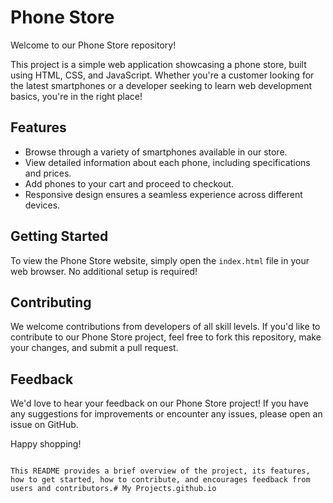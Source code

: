 
# Phone Store

Welcome to our Phone Store repository!

This project is a simple web application showcasing a phone store, built using HTML, CSS, and JavaScript. Whether you're a customer looking for the latest smartphones or a developer seeking to learn web development basics, you're in the right place!

## Features

- Browse through a variety of smartphones available in our store.
- View detailed information about each phone, including specifications and prices.
- Add phones to your cart and proceed to checkout.
- Responsive design ensures a seamless experience across different devices.

## Getting Started

To view the Phone Store website, simply open the `index.html` file in your web browser. No additional setup is required!

## Contributing

We welcome contributions from developers of all skill levels. If you'd like to contribute to our Phone Store project, feel free to fork this repository, make your changes, and submit a pull request.

## Feedback

We'd love to hear your feedback on our Phone Store project! If you have any suggestions for improvements or encounter any issues, please open an issue on GitHub.

Happy shopping!
```

This README provides a brief overview of the project, its features, how to get started, how to contribute, and encourages feedback from users and contributors.# My Projects.github.io
